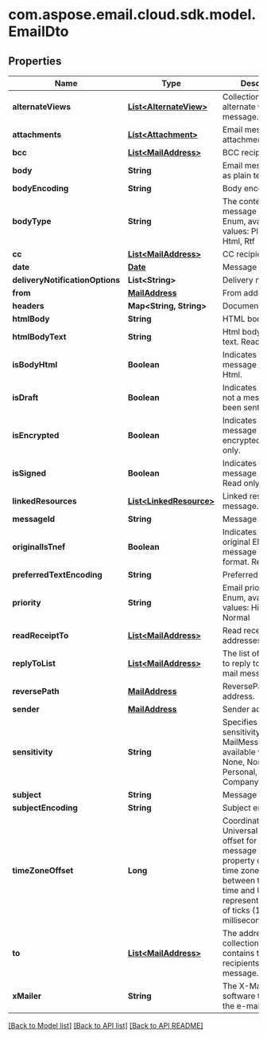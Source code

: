 
# com.aspose.email.cloud.sdk.model.EmailDto

## Properties
Name | Type | Description | Notes
------------ | ------------- | ------------- | -------------
**alternateViews** | [**List&lt;AlternateView&gt;**](AlternateView.md) | Collection of alternate views of message.              |  [optional]
**attachments** | [**List&lt;Attachment&gt;**](Attachment.md) | Email message attachments.              |  [optional]
**bcc** | [**List&lt;MailAddress&gt;**](MailAddress.md) | BCC recipients.              |  [optional]
**body** | **String** | Email message body as plain text.              |  [optional]
**bodyEncoding** | **String** | Body encoding.              |  [optional]
**bodyType** | **String** | The content type of message body. Enum, available values: PlainText, Html, Rtf | 
**cc** | [**List&lt;MailAddress&gt;**](MailAddress.md) | CC recipients.              |  [optional]
**date** | [**Date**](Date.md) | Message date.              | 
**deliveryNotificationOptions** | **List&lt;String&gt;** | Delivery notifications.              |  [optional]
**from** | [**MailAddress**](MailAddress.md) | From address.              |  [optional]
**headers** | **Map&lt;String, String&gt;** | Document headers.              |  [optional]
**htmlBody** | **String** | HTML body.              |  [optional]
**htmlBodyText** | **String** | Html body as plain text. Read only.              |  [optional]
**isBodyHtml** | **Boolean** | Indicates whether the message body is in Html.              | 
**isDraft** | **Boolean** | Indicates whether or not a message has been sent.              | 
**isEncrypted** | **Boolean** | Indicates whether the message is encrypted. Read only.              | 
**isSigned** | **Boolean** | Indicates whether the message is signed. Read only.              | 
**linkedResources** | [**List&lt;LinkedResource&gt;**](LinkedResource.md) | Linked resources of message.              |  [optional]
**messageId** | **String** | Message id.              |  [optional]
**originalIsTnef** | **Boolean** | Indicates whether original EML message is in TNEF format. Read only.              | 
**preferredTextEncoding** | **String** | Preferred encoding.              |  [optional]
**priority** | **String** | Email priority status. Enum, available values: High, Low, Normal | 
**readReceiptTo** | [**List&lt;MailAddress&gt;**](MailAddress.md) | Read receipt addresses.              |  [optional]
**replyToList** | [**List&lt;MailAddress&gt;**](MailAddress.md) | The list of addresses to reply to for the mail message.              |  [optional]
**reversePath** | [**MailAddress**](MailAddress.md) | ReversePath address.              |  [optional]
**sender** | [**MailAddress**](MailAddress.md) | Sender address.              |  [optional]
**sensitivity** | **String** | Specifies the sensitivity of a MailMessage. Enum, available values: None, Normal, Personal, Private, CompanyConfidential | 
**subject** | **String** | Message subject.              |  [optional]
**subjectEncoding** | **String** | Subject encoding.              |  [optional]
**timeZoneOffset** | **Long** | Coordinated Universal Time (UTC) offset for the message dates. This property defines the time zone difference, between the local time and UTC represented as count of ticks (10 000 per millisecond).              |  [optional]
**to** | [**List&lt;MailAddress&gt;**](MailAddress.md) | The address collection that contains the recipients of message.              |  [optional]
**xMailer** | **String** | The X-Mailer the software that created the e-mail message.              |  [optional]


[[Back to Model list]](README.md#documentation-for-models) [[Back to API list]](README.md#documentation-for-api-endpoints) [[Back to API README]](README.md)

